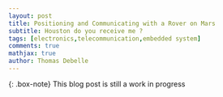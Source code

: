 ```yaml
---
layout: post
title: Positioning and Communicating with a Rover on Mars
subtitle: Houston do you receive me ?
tags: [electronics,telecommunication,embedded system]
comments: true
mathjax: true
author: Thomas Debelle
---
```


{: .box-note}
This blog post is still a work in progress
